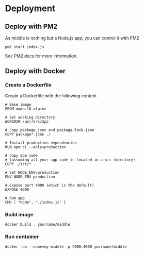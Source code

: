 # Deployment

## Deploy with PM2
As middle is nothing but a Node.js app, you can control it with PM2

```
pm2 start index.js
```

See [PM2 docs](https://pm2.keymetrics.io/) for more information.

## Deploy with Docker

### Create a Dockerfile
Create a Dockerfile with the following content

```
# Base image
FROM node:16-alpine

# Set working directory
WORKDIR /usr/src/app

# Copy package.json and package-lock.json
COPY package*.json ./

# Install production dependencies
RUN npm ci --only=production

# Copy app code
# (assuming all your app code is located in a src directory)
COPY ./src/* .

# Set NODE_ENV=production
ENV NODE_ENV production

# Expose port 4000 (which is the default)
EXPOSE 4000

# Run app
CMD [ "node", "./index.js" ]
```

### Build image
```
docker build . yourname/middle
```

### Run container
```
docker run --name=my-middle -p 4000:4000 yourname/middle
```
